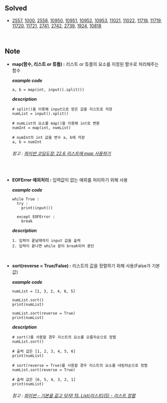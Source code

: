 ## Solved
- [2557](https://github.com/cyl0424/baeckjoon_python/blob/main/IO/2557.py), [1000](https://github.com/cyl0424/baeckjoon_python/blob/main/IO/1000.py), [2558](https://github.com/cyl0424/baeckjoon_python/blob/main/IO/2558.py), [10950](https://github.com/cyl0424/baeckjoon_python/blob/main/IO/10950.py), [10951](https://github.com/cyl0424/baeckjoon_python/blob/main/IO/10951.py), [10952](https://github.com/cyl0424/baeckjoon_python/blob/main/IO/10952.py), [10953](https://github.com/cyl0424/baeckjoon_python/blob/main/IO/10953.py), [11021](https://github.com/cyl0424/baeckjoon_python/blob/main/IO/11021.py), [11022](https://github.com/cyl0424/baeckjoon_python/blob/main/IO/11022.py), [11718](https://github.com/cyl0424/baeckjoon_python/blob/main/IO/11718.py), [11719](https://github.com/cyl0424/baeckjoon_python/blob/main/IO/11719.py), [11720](https://github.com/cyl0424/baeckjoon_python/blob/main/IO/11720.py), [11721](https://github.com/cyl0424/baeckjoon_python/blob/main/IO/11721.py), [2741](https://github.com/cyl0424/baeckjoon_python/blob/main/IO/2741.py), [2742](https://github.com/cyl0424/baeckjoon_python/blob/main/IO/2742.py), [2739](https://github.com/cyl0424/baeckjoon_python/blob/main/IO/2739.py), [1924](https://github.com/cyl0424/baeckjoon_python/blob/main/IO/1924.py), [10818](https://github.com/cyl0424/baeckjoon_python/blob/main/IO/10818.py)
    
<br>

## Note
- **map(함수, 리스트 or 튜플) :** 리스트 or 튜플의 요소를 지정된 함수로 처리해주는 함수   
	
	***example code***
	```
	a, b = map(int, input().split())
	```
	***description***
	```
	# split()을 이용해 input으로 받은 값을 리스트로 저장
	numList = input().split()
	
	# numList의 요소를 map()을 이용해 int로 변환
	numInt = map(int, numList)
	
	# numInt의 int 값을 변수 a, b에 저장
	a, b = numInt
	```
	###### 참고 : [파이썬 코딩도장: 22.6 리스트에 map 사용하기](https://dojang.io/mod/page/view.php?id=2286)

<br>

- **EOFError 예외처리 :** 입력값이 없는 예외를 처리하기 위해 사용   

	***example code***
	```
	while True : 
	  try : 
	    print(input())
	  
	  except EOFError : 
	    break
	``` 
	***description***
	```
	1. 입력이 끝날때까지 input 값을 출력
	2. 입력이 끝나면 while 문이 break되어 중단
	```

<br>

- **sort(reverse = True/False) :** 리스트의 값을 정렬하기 위해 사용(False가 기본값)   

	***example code***
	```
	numList = [1, 3, 2, 4, 6, 5]
	
	numList.sort()
	print(numList)
	
	numList.sort(reverse = True)
	print(numList)
	``` 
	***description***
	```
	# sort()를 사용할 경우 리스트의 요소를 오름차순으로 정렬
	numList.sort()
	
	# 출력 값은 [1, 2, 3, 4, 5, 6]
	print(numList)
	
	# sort(reverse = True)를 사용할 경우 리스트의 요소를 내림차순으로 정렬
	numList.sort(reverse = True)
	
	# 출력 값은 [6, 5, 4, 3, 2, 1]
	print(numList)
	```
	
	###### 참고 : [파이썬 - 기본을 갈고 닦자! 15. List(리스트)(5) - 리스트 정렬](https://wikidocs.net/16041)
